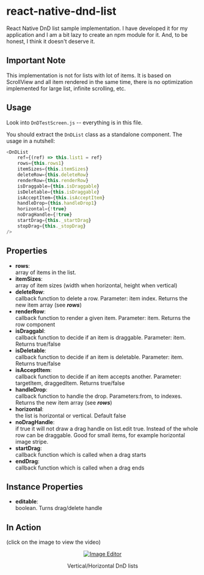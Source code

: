 # react-native-dnd-list

React Native DnD list sample implementation. I have developed it for my application and I am a bit lazy to create an npm module for it. And, to be honest, I think it doesn't deserve it.

## Important Note 
This implementation is not for lists with lot of items. It is based on ScrollView and all item rendered in the same time, there is no optimization implemented for large list, infinite scrolling, etc.

## Usage

Look into ```DnDTestScreen.js``` -- everything is in this file.

You should extract the ```DnDList``` class as a standalone component. The usage in a nutshell:

```javascript
<DnDList
	ref={(ref) => this.list1 = ref}
	rows={this.rows1}
	itemSizes={this.itemSizes}
	deleteRow={this.deleteRow}
	renderRow={this.renderRow}
	isDraggable={this.isDraggable}
	isDeletable={this.isDraggable}
	isAcceptItem={this.isAcceptItem}
	handleDrop={this.handleDrop1}
	horizontal={!true}
	noDragHandle={!true}
	startDrag={this._startDrag}
	stopDrag={this._stopDrag}
/>
```
## Properties
- **rows**:  
array of items in the list. 
- **itemSizes**:  
array of item sizes (width when horizontal, height when vertical)
- **deleteRow**:  
callback function to delete a row. Parameter: item index. Returns the new item array (see ***rows***)
- **renderRow**:  
callback function to render a given item. Parameter: item. Returns the row component
- **isDraggabl**:  
callback function to decide if an item is draggable. Parameter: item. Returns true/false
- **isDeletable**:  
callback function to decide if an item is deletable. Parameter: item. Returns true/false
- **isAcceptItem**:  
callback function to decide if an item accepts another. Parameter: targetItem, draggedItem. Returns true/false
- **handleDrop**:  
callback function to handle the drop.
Parameters:from, to indexes. Returns the new item array (see ***rows***)
- **horizontal**:  
the list is horizontal or vertical. Default false
- **noDragHandle**:  
if true it will not draw a drag handle on list.edit true. Instead of the whole row can be draggable. Good for small items, for example horizontal image stripe.
- **startDrag**:  
callback function which is called when a drag starts
- **endDrag**:  
callback function which is called when a drag ends

## Instance Properties

- **editable**:  
boolean. Turns drag/delete handle

## In Action 
(click on the image to view the video)

<p align="center">
	<a href="https://www.youtube.com/watch?v=zENIPUrGgiA">
		<img src="https://img.youtube.com/vi/zENIPUrGgiA/0.jpg" alt="Image Editor">
	</a>
	<p align="center">
		Vertical/Horizontal DnD lists
	</p>
</p>

